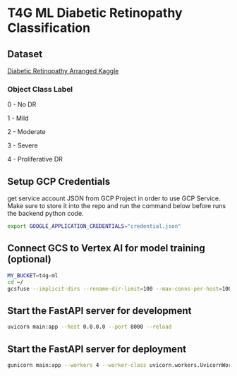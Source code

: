 # T4G ML Diabetic Retinopathy Classification

## Dataset

[Diabetic Retinopathy Arranged Kaggle](https://www.kaggle.com/datasets/amanneo/diabetic-retinopathy-resized-arranged/data)

### Object Class Label

0 - No DR

1 - Mild

2 - Moderate

3 - Severe

4 - Proliferative DR

## Setup GCP Credentials

get service account JSON from GCP Project in order to use GCP Service. Make sure to store it into the repo and run the command below before runs the backend python code.

```bash
export GOOGLE_APPLICATION_CREDENTIALS="credential.json"
```

## Connect GCS to Vertex AI for model training (optional)

```bash
MY_BUCKET=t4g-ml
cd ~/
gcsfuse --implicit-dirs --rename-dir-limit=100 --max-conns-per-host=100 $MY_BUCKET "/home/jupyter/t4g/gcs"
```

## Start the FastAPI server for development

```bash
uvicorn main:app --host 0.0.0.0 --port 8000 --reload
```

## Start the FastAPI server for deployment

```bash
gunicorn main:app --workers 4 --worker-class uvicorn.workers.UvicornWorker --bind 0.0.0.0:8000
```
